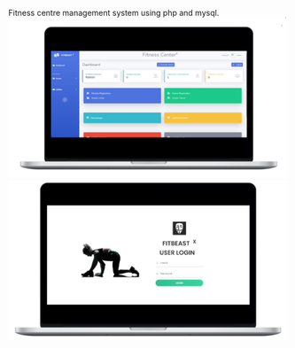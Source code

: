 Fitness centre management system using php and mysql.
![Screenshots](/img/fit2_macbookpro15_front.png)
![Screenshots2](/img/1.png)
